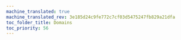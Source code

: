 ```yaml
---
machine_translated: true
machine_translated_rev: 3e185d24c9fe772c7cf03d5475247fb829a21dfa
toc_folder_title: Domains
toc_priority: 56
---
```



